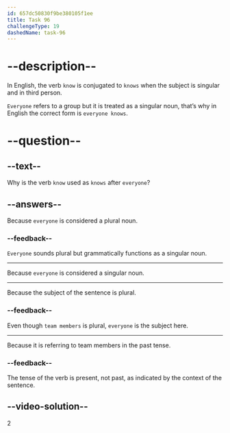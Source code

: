 ```yaml
---
id: 657dc50830f9be380105f1ee
title: Task 96
challengeType: 19
dashedName: task-96
---
```


# --description--

In English, the verb `know` is conjugated to `knows` when the subject is singular and in third person. 

`Everyone` refers to a group but it is treated as a singular noun, that’s why in English the correct form is `everyone knows`.


# --question--

## --text--

Why is the verb `know` used as `knows` after `everyone`?

## --answers--

Because `everyone` is considered a plural noun.

### --feedback--

`Everyone` sounds plural but grammatically functions as a singular noun.

---

Because `everyone` is considered a singular noun.

---

Because the subject of the sentence is plural.

### --feedback--

Even though `team members` is plural, `everyone` is the subject here.

---

Because it is referring to team members in the past tense.

### --feedback--

The tense of the verb is present, not past, as indicated by the context of the sentence.

## --video-solution--

2
